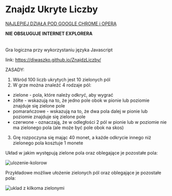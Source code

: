 # Znajdz Ukryte Liczby

<u>NAJLEPIEJ DZIAŁA POD GOOGLE CHROME i OPERA</u>

<b>NIE OBSŁUGUJE INTERNET EXPLORERA</b>
<br />
<br />
<br />
Gra logiczna przy wykorzystaniu języka Javascript

link: https://diwaszko.github.io/ZnajdzLiczby/

ZASADY:

1. Wśród 100 liczb ukrytych jest 10 zielonych pól
2. W grze można znaleźć 4 rodzaje pól:
  - zielone - pola, które należy odkryć, aby wygrać
  - żółte - wskazują na to, że jedno pole obok w pionie lub poziomie znajduje się zielone pole
  - pomarańczowe - wskazują na to, że dwa pola dalej w pionie lub poziomie znajduje się zielone pole
  - czerwone - oznaczają, że w odległości 2 pól w pionie lub w poziomie nie ma zielonego pola (ale może być pole obok na skos)
3. Grę rozpoczyna się mając 40 monet, a każde odkrycie innego niż zielonego pola kosztuje 1 monete

Układ w jakim występują zielone pola oraz oblegające je pozostałe pola:

![ulozenie-kolorow](https://cloud.githubusercontent.com/assets/22865870/21220541/a235bb12-c2b9-11e6-8fa0-6cd069e91169.png)


Przykładowe możliwe ułożenie zielonych pól oraz oblegające je pozostałe pola:

![uklad z kilkoma zielonymi](https://cloud.githubusercontent.com/assets/22865870/21220715/822d136e-c2ba-11e6-807d-79a3cec1cf42.png)
